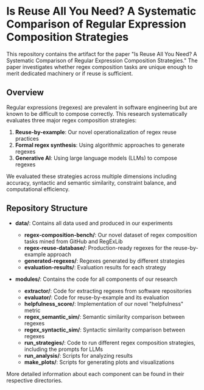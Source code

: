 # Is Reuse All You Need? A Systematic Comparison of Regular Expression Composition Strategies

This repository contains the artifact for the paper "Is Reuse All You Need? A Systematic Comparison of Regular Expression Composition Strategies." The paper investigates whether regex composition tasks are unique enough to merit dedicated machinery or if reuse is sufficient.

## Overview

Regular expressions (regexes) are prevalent in software engineering but are known to be difficult to compose correctly. This research systematically evaluates three major regex composition strategies:

1. **Reuse-by-example**: Our novel operationalization of regex reuse practices
2. **Formal regex synthesis**: Using algorithmic approaches to generate regexes
3. **Generative AI**: Using large language models (LLMs) to compose regexes

We evaluated these strategies across multiple dimensions including accuracy, syntactic and semantic similarity, constraint balance, and computational efficiency.

## Repository Structure

- **data/**: Contains all data used and produced in our experiments
  - **regex-composition-bench/**: Our novel dataset of regex composition tasks mined from GitHub and RegExLib
  - **regex-reuse-database/**: Production-ready regexes for the reuse-by-example approach
  - **generated-regexes/**: Regexes generated by different strategies
  - **evaluation-results/**: Evaluation results for each strategy

- **modules/**: Contains the code for all components of our research
  - **extractor/**: Code for extracting regexes from software repositories
  - **evaluator/**: Code for reuse-by-example and its evaluation
  - **helpfulness_score/**: Implementation of our novel "helpfulness" metric
  - **regex_semantic_sim/**: Semantic similarity comparison between regexes
  - **regex_syntactic_sim/**: Syntactic similarity comparison between regexes
  - **run_strategies/**: Code to run different regex composition strategies, including the prompts for LLMs
  - **run_analysis/**: Scripts for analyzing results
  - **make_plots/**: Scripts for generating plots and visualizations

More detailed information about each component can be found in their respective directories.

